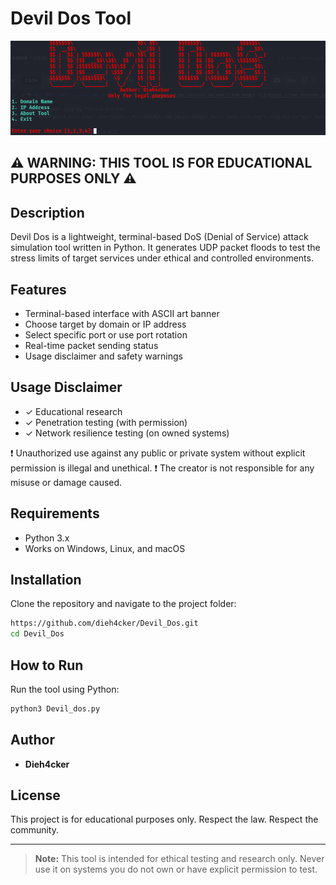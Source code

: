 # Devil Dos Tool

![Banner](./screenshort/dos_tool.png)

## ⚠️ WARNING: THIS TOOL IS FOR EDUCATIONAL PURPOSES ONLY ⚠️

## Description
Devil Dos is a lightweight, terminal-based DoS (Denial of Service) attack simulation tool written in Python. It generates UDP packet floods to test the stress limits of target services under ethical and controlled environments.

## Features
- Terminal-based interface with ASCII art banner
- Choose target by domain or IP address
- Select specific port or use port rotation
- Real-time packet sending status
- Usage disclaimer and safety warnings

## Usage Disclaimer
- ✓ Educational research
- ✓ Penetration testing (with permission)
- ✓ Network resilience testing (on owned systems)

❗ Unauthorized use against any public or private system without explicit permission is illegal and unethical.
❗ The creator is not responsible for any misuse or damage caused.

## Requirements
- Python 3.x
- Works on Windows, Linux, and macOS

## Installation
Clone the repository and navigate to the project folder:

```bash
https://github.com/dieh4cker/Devil_Dos.git
cd Devil_Dos
```

## How to Run
Run the tool using Python:

```bash
python3 Devil_dos.py
```

## Author
- **Dieh4cker**

## License
This project is for educational purposes only. Respect the law. Respect the community.

---

> **Note:** This tool is intended for ethical testing and research only. Never use it on systems you do not own or have explicit permission to test.
